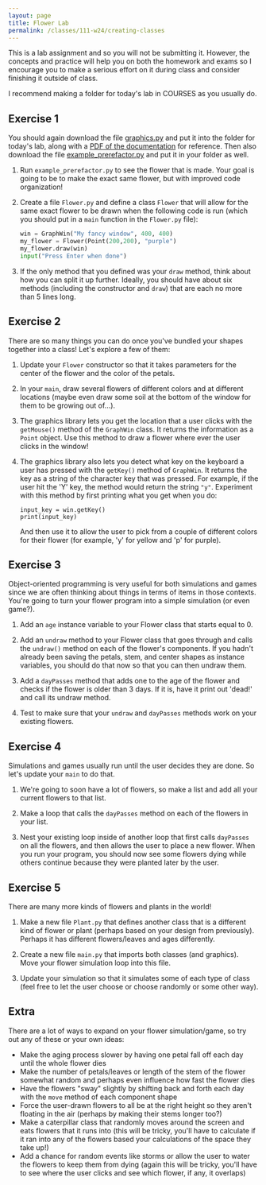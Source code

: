 ```yaml
---
layout: page
title: Flower Lab
permalink: /classes/111-w24/creating-classes
---
```


This is a lab assignment and so you will not be submitting it.
However, the concepts and practice will help you on both the homework and exams so I encourage you to make a serious effort on it during class and consider finishing it outside of class.

I recommend making a folder for today's lab in COURSES as you usually do.

## Exercise 1
You should again download the file [graphics.py](/classes/111-w22/graphics.py) and put it into the folder for today's lab, along with a [PDF of the documentation](/classes/111-w24/graphics.pdf) for reference. 
Then also download the file [example_prerefactor.py](/classes/111-f22/example_prerefactor.py) and put it in your folder as well.

1. Run `example_prerefactor.py` to see the flower that is made. Your goal is going to be to make the exact same flower, but with improved code organization!

2. Create a file `Flower.py` and define a class `Flower` that will allow for the same exact flower to be drawn when the following code is run (which you should put in a `main` function in the `Flower.py` file):

    ```python
    win = GraphWin("My fancy window", 400, 400)
    my_flower = Flower(Point(200,200), "purple")
    my_flower.draw(win)
    input("Press Enter when done")
    ```

3. If the only method that you defined was your `draw` method, think about how you can split it up further. Ideally, you should have about six methods (including the constructor and `draw`) that are each no more than 5 lines long.

## Exercise 2
There are so many things you can do once you've bundled your shapes together into a class! Let's explore a few of them:

1. Update your `Flower` constructor so that it takes parameters for the center of the flower and the color of the petals.

2. In your `main`, draw several flowers of different colors and at different locations (maybe even draw some soil at the bottom of the window for them to be growing out of...).

3. The graphics library lets you get the location that a user clicks with the `getMouse()` method of the `GraphWin` class. It returns the information as a `Point` object. Use this method to draw a flower where ever the user clicks in the window!

4. The graphics library also lets you detect what key on the keyboard a user has pressed with the `getKey()` method of `GraphWin`. It returns the key as a string of the character key that was pressed. For example, if the user hit the 'Y' key, the method would return the string `"y"`. Experiment with this method by first printing what you get when you do:

    ```
    input_key = win.getKey()
    print(input_key)
    ```

    And then use it to allow the user to pick from a couple of different colors for their flower (for example, 'y' for yellow and 'p' for purple).


## Exercise 3
Object-oriented programming is very useful for both simulations and games since we are often thinking about things in terms of items in those contexts.
You're going to turn your flower program into a simple simulation (or even game?).

1. Add an `age` instance variable to your Flower class that starts equal to 0.

2. Add an `undraw` method to your Flower class that goes through and calls the `undraw()` method on each of the flower's components. If you hadn't already been saving the petals, stem, and center shapes as instance variables, you should do that now so that you can then undraw them.

3. Add a `dayPasses` method that adds one to the age of the flower and checks if the flower is older than 3 days. If it is, have it print out 'dead!' and call its undraw method.

4. Test to make sure that your `undraw` and `dayPasses` methods work on your existing flowers.

## Exercise 4
Simulations and games usually run until the user decides they are done. So let's update your `main` to do that.

1. We're going to soon have a lot of flowers, so make a list and add all your current flowers to that list.

2. Make a loop that calls the `dayPasses` method on each of the flowers in your list.

3. Nest your existing loop inside of another loop that first calls `dayPasses` on all the flowers, and then allows the user to place a new flower. When you run your program, you should now see some flowers dying while others continue because they were planted later by the user.

## Exercise 5
There are many more kinds of flowers and plants in the world! 

1. Make a new file `Plant.py` that defines another class that is a different kind of flower or plant (perhaps based on your design from previously). Perhaps it has different flowers/leaves and ages differently.

2. Create a new file `main.py` that imports both classes (and graphics). Move your flower simulation loop into this file.

3. Update your simulation so that it simulates some of each type of class (feel free to let the user choose or choose randomly or some other way). 

## Extra
There are a lot of ways to expand on your flower simulation/game, so try out any of these or your own ideas:
* Make the aging process slower by having one petal fall off each day until the whole flower dies
* Make the number of petals/leaves or length of the stem of the flower somewhat random and perhaps even influence how fast the flower dies
* Have the flowers "sway" slightly by shifting back and forth each day with the `move` method of each component shape
* Force the user-drawn flowers to all be at the right height so they aren't floating in the air (perhaps by making their stems longer too?)
* Make a caterpillar class that randomly moves around the screen and eats flowers that it runs into (this will be tricky, you'll have to calculate if it ran into any of the flowers based your calculations of the space they take up!)
* Add a chance for random events like storms or allow the user to water the flowers to keep them from dying (again this will be tricky, you'll have to see where the user clicks and see which flower, if any, it overlaps)
